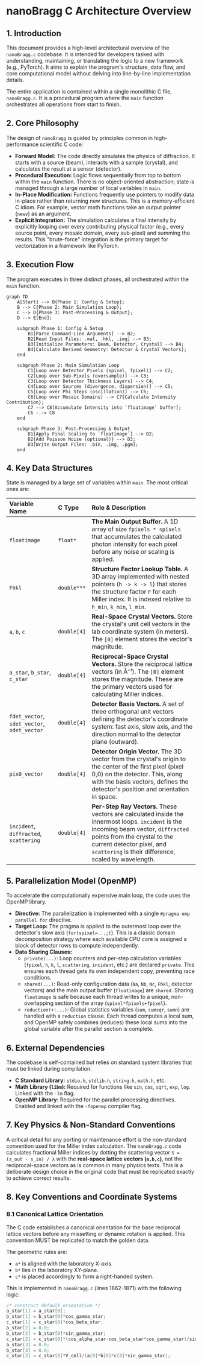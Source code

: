 # nanoBragg C Architecture Overview

## 1. Introduction

This document provides a high-level architectural overview of the `nanoBragg.c` codebase. It is intended for developers tasked with understanding, maintaining, or translating the logic to a new framework (e.g., PyTorch). It aims to explain the program's structure, data flow, and core computational model without delving into line-by-line implementation details.

The entire application is contained within a single monolithic C file, `nanoBragg.c`. It is a procedural program where the `main` function orchestrates all operations from start to finish.

## 2. Core Philosophy

The design of `nanoBragg` is guided by principles common in high-performance scientific C code:

*   **Forward Model:** The code directly simulates the physics of diffraction. It starts with a source (beam), interacts with a sample (crystal), and calculates the result at a sensor (detector).
*   **Procedural Execution:** Logic flows sequentially from top to bottom within the `main` function. There is no object-oriented abstraction; state is managed through a large number of local variables in `main`.
*   **In-Place Modification:** Functions frequently use pointers to modify data in-place rather than returning new structures. This is a memory-efficient C idiom. For example, vector math functions take an output pointer (`newv`) as an argument.
*   **Explicit Integration:** The simulation calculates a final intensity by explicitly looping over every contributing physical factor (e.g., every source point, every mosaic domain, every sub-pixel) and summing the results. This "brute-force" integration is the primary target for vectorization in a framework like PyTorch.

## 3. Execution Flow

The program executes in three distinct phases, all orchestrated within the `main` function.

```mermaid
graph TD
    A[Start] --> B{Phase 1: Config & Setup};
    B --> C{Phase 2: Main Simulation Loop};
    C --> D{Phase 3: Post-Processing & Output};
    D --> E[End];

    subgraph Phase 1: Config & Setup
        B1[Parse Command-Line Arguments] --> B2;
        B2[Read Input Files: .mat, .hkl, .img] --> B3;
        B3[Initialize Parameters: Beam, Detector, Crystal] --> B4;
        B4[Calculate Derived Geometry: Detector & Crystal Vectors];
    end

    subgraph Phase 2: Main Simulation Loop
        C1[Loop over Detector Pixels (spixel, fpixel)] --> C2;
        C2[Loop over Sub-Pixels (oversample)] --> C3;
        C3[Loop over Detector Thickness Layers] --> C4;
        C4[Loop over Sources (divergence, dispersion)] --> C5;
        C5[Loop over Phi Steps (oscillation)] --> C6;
        C6[Loop over Mosaic Domains] --> C7{Calculate Intensity Contribution};
        C7 --> C8[Accumulate Intensity into `floatimage` buffer];
        C6 -.-> C8
    end

    subgraph Phase 3: Post-Processing & Output
        D1[Apply Final Scaling to `floatimage`] --> D2;
        D2{Add Poisson Noise (optional)} --> D3;
        D3[Write Output Files: .bin, .img, .pgm];
    end
```

## 4. Key Data Structures

State is managed by a large set of variables within `main`. The most critical ones are:

| Variable Name | C Type | Role & Description |
| :--- | :--- | :--- |
| `floatimage` | `float*` | **The Main Output Buffer.** A 1D array of size `fpixels * spixels` that accumulates the calculated photon intensity for each pixel before any noise or scaling is applied. |
| `Fhkl` | `double***` | **Structure Factor Lookup Table.** A 3D array implemented with nested pointers (`h -> k -> l`) that stores the structure factor `F` for each Miller index. It is indexed relative to `h_min`, `k_min`, `l_min`. |
| `a`, `b`, `c` | `double[4]` | **Real-Space Crystal Vectors.** Store the crystal's unit cell vectors in the lab coordinate system (in meters). The `[0]` element stores the vector's magnitude. |
| `a_star`, `b_star`, `c_star` | `double[4]` | **Reciprocal-Space Crystal Vectors.** Store the reciprocal lattice vectors (in Å⁻¹). The `[0]` element stores the magnitude. These are the primary vectors used for calculating Miller indices. |
| `fdet_vector`, `sdet_vector`, `odet_vector` | `double[4]` | **Detector Basis Vectors.** A set of three orthogonal unit vectors defining the detector's coordinate system: fast axis, slow axis, and the direction normal to the detector plane (outward). |
| `pix0_vector` | `double[4]` | **Detector Origin Vector.** The 3D vector from the crystal's origin to the center of the first pixel (pixel 0,0) on the detector. This, along with the basis vectors, defines the detector's position and orientation in space. |
| `incident`, `diffracted`, `scattering` | `double[4]` | **Per-Step Ray Vectors.** These vectors are calculated inside the innermost loops. `incident` is the incoming beam vector, `diffracted` points from the crystal to the current detector pixel, and `scattering` is their difference, scaled by wavelength. |

## 5. Parallelization Model (OpenMP)

To accelerate the computationally expensive main loop, the code uses the OpenMP library.

*   **Directive:** The parallelization is implemented with a single `#pragma omp parallel for` directive.
*   **Target Loop:** The pragma is applied to the outermost loop over the detector's slow axis (`for(spixel=...;)`). This is a classic domain decomposition strategy where each available CPU core is assigned a block of detector rows to compute independently.
*   **Data Sharing Clauses:**
    *   `private(...)`: Loop counters and per-step calculation variables (`fpixel`, `h`, `k`, `l`, `scattering`, `incident`, etc.) are declared `private`. This ensures each thread gets its own independent copy, preventing race conditions.
    *   `shared(...)`: Read-only configuration data (`Na`, `Nb`, `Nc`, `Fhkl`, detector vectors) and the main output buffer (`floatimage`) are `shared`. Sharing `floatimage` is safe because each thread writes to a unique, non-overlapping section of the array (`spixel*fpixels+fpixel`).
    *   `reduction(+:...)`: Global statistics variables (`sum`, `sumsqr`, `sumn`) are handled with a `reduction` clause. Each thread computes a local sum, and OpenMP safely combines (reduces) these local sums into the global variable after the parallel section is complete.

## 6. External Dependencies

The codebase is self-contained but relies on standard system libraries that must be linked during compilation.

*   **C Standard Library:** `stdio.h`, `stdlib.h`, `string.h`, `math.h`, etc.
*   **Math Library (`libm`):** Required for functions like `sin`, `cos`, `sqrt`, `exp`, `log`. Linked with the `-lm` flag.
*   **OpenMP Library:** Required for the parallel processing directives. Enabled and linked with the `-fopenmp` compiler flag.

## 7. Key Physics & Non-Standard Conventions

A critical detail for any porting or maintenance effort is the non-standard convention used for the Miller index calculation. The `nanoBragg.c` code calculates fractional Miller indices by dotting the scattering vector `S = (s_out - s_in) / λ` with the **real-space lattice vectors (`a,b,c`)**, not the reciprocal-space vectors as is common in many physics texts. This is a deliberate design choice in the original code that must be replicated exactly to achieve correct results.

## 8. Key Conventions and Coordinate Systems

### 8.1 Canonical Lattice Orientation

The C code establishes a canonical orientation for the base reciprocal lattice vectors before any missetting or dynamic rotation is applied. This convention MUST be replicated to match the golden data.

The geometric rules are:
- `a*` is aligned with the laboratory X-axis.
- `b*` lies in the laboratory XY-plane.
- `c*` is placed accordingly to form a right-handed system.

This is implemented in `nanoBragg.c` (lines 1862-1871) with the following logic:

```c
/* construct default orientation */
a_star[1] = a_star[0];
b_star[1] = b_star[0]*cos_gamma_star;
c_star[1] = c_star[0]*cos_beta_star;
a_star[2] = 0.0;
b_star[2] = b_star[0]*sin_gamma_star;
c_star[2] = c_star[0]*(cos_alpha_star-cos_beta_star*cos_gamma_star)/sin_gamma_star;
a_star[3] = 0.0;
b_star[3] = 0.0;
c_star[3] = c_star[0]*V_cell/(a[0]*b[0]*c[0]*sin_gamma_star);
```
